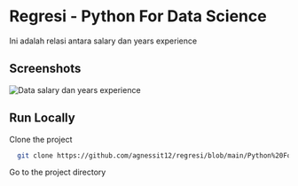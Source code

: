 
# Regresi - Python For Data Science 
Ini adalah relasi antara salary dan years experience


## Screenshots

![Data salary dan years experience](https://i.imgur.com/Lgc4f0t.jpg)



## Run Locally

Clone the project

```bash
  git clone https://github.com/agnessit12/regresi/blob/main/Python%20For%20Data%20Science.py
```

Go to the project directory






